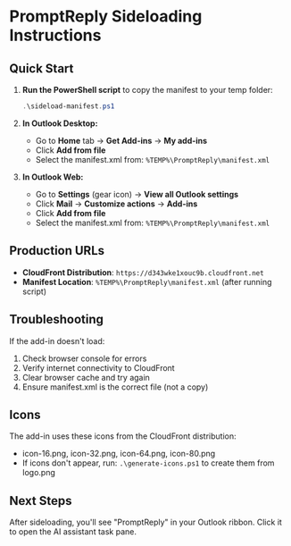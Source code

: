 # PromptReply Sideloading Instructions

## Quick Start

1. **Run the PowerShell script** to copy the manifest to your temp folder:
   ```powershell
   .\sideload-manifest.ps1
   ```

2. **In Outlook Desktop:**
   - Go to **Home** tab → **Get Add-ins** → **My add-ins**
   - Click **Add from file** 
   - Select the manifest.xml from: `%TEMP%\PromptReply\manifest.xml`

3. **In Outlook Web:**
   - Go to **Settings** (gear icon) → **View all Outlook settings**
   - Click **Mail** → **Customize actions** → **Add-ins**
   - Click **Add from file**
   - Select the manifest.xml from: `%TEMP%\PromptReply\manifest.xml`

## Production URLs

- **CloudFront Distribution**: `https://d343wke1xouc9b.cloudfront.net`
- **Manifest Location**: `%TEMP%\PromptReply\manifest.xml` (after running script)

## Troubleshooting

If the add-in doesn't load:
1. Check browser console for errors
2. Verify internet connectivity to CloudFront
3. Clear browser cache and try again
4. Ensure manifest.xml is the correct file (not a copy)

## Icons

The add-in uses these icons from the CloudFront distribution:
- icon-16.png, icon-32.png, icon-64.png, icon-80.png
- If icons don't appear, run: `.\generate-icons.ps1` to create them from logo.png

## Next Steps

After sideloading, you'll see "PromptReply" in your Outlook ribbon. Click it to open the AI assistant task pane.
